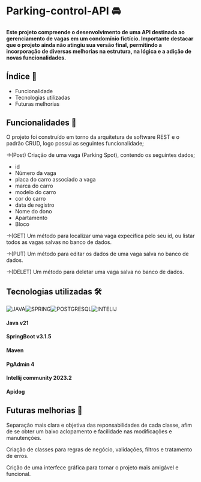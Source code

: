 # Parking-control-API 🚘

#### Este projeto compreende o desenvolvimento de uma API destinada ao gerenciamento de vagas em um condomínio fictício. Importante destacar que o projeto ainda não atingiu sua versão final, permitindo a incorporação de diversas melhorias na estrutura, na lógica e a adição de novas funcionalidades.

## Índice 📑

- Funcionalidade
- Tecnologias utilizadas
- Futuras melhorias

## Funcionalidades 📲

O projeto foi construído em torno da arquitetura de software REST e o padrão CRUD, logo possui as seguintes funcionalidade;

->(Post) Criação de uma vaga (Parking Spot), contendo os seguintes dados;

- id
- Número da vaga
- placa do carro associado a vaga
- marca do carro 
- modelo do carro
- cor do carro
- data de registro
- Nome do dono
- Apartamento
- Bloco

->(GET) Um método para localizar uma vaga expecifica pelo seu id, ou listar todos as vagas salvas no banco de dados.

->(PUT) Um método para editar os dados de uma vaga salva no banco de dados.

->(DELET) Um método para deletar uma vaga salva no banco de dados.

## Tecnologias utilizadas 🛠️

![JAVA](https://img.shields.io/badge/Java-ED8B00?style=for-the-badge&logo=openjdk&logoColor=white)![SPRING](https://img.shields.io/badge/Spring-6DB33F?style=for-the-badge&logo=spring&logoColor=white)![POSTGRESQL](https://img.shields.io/badge/PostgreSQL-316192?style=for-the-badge&logo=postgresql&logoColor=white)![INTELIJ](https://img.shields.io/badge/IntelliJ_IDEA-000000.svg?style=for-the-badge&logo=intellij-idea&logoColor=white)

#### Java v21 
#### SpringBoot v3.1.5 
#### Maven 
#### PgAdmin 4 
#### Intellij community 2023.2 
#### Apidog

## Futuras melhorias 🚀
Separação mais clara e objetiva das reponsabilidades de cada classe, afim de se obter um baixo aclopamento e facilidade nas modificações e manutenções. 

Criação de classes para regras de negócio, validações, filtros e tratamento de erros.

Crição de uma interfece gráfica para tornar o projeto mais amigável e funcional.
